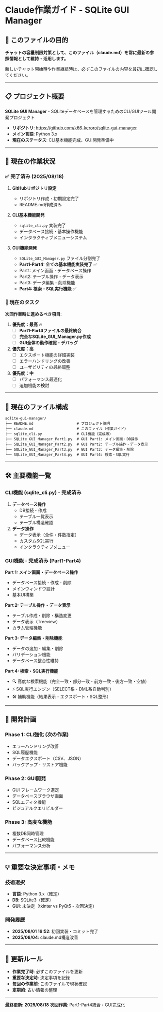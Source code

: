 # Claude作業ガイド - SQLite GUI Manager

## 🎯 このファイルの目的

**チャットの容量制限対策として、このファイル（claude.md）を常に最新の参照情報として維持・活用します。**

新しいチャット開始時や作業継続時は、必ずこのファイルの内容を最初に確認してください。

---

## 📋 プロジェクト概要

**SQLite GUI Manager** - SQLiteデータベースを管理するためのCLI/GUIツール開発プロジェクト

- **リポジトリ**: https://github.com/k66-keroro/sqlite-gui-manager
- **メイン言語**: Python 3.x
- **現在のステータス**: CLI基本機能完成、GUI開発準備中

---

## 🚀 現在の作業状況

### ✅ 完了済み (2025/08/18)

1. **GitHubリポジトリ設定**
    - リポジトリ作成・初期設定完了
    - README.md作成済み

2. **CLI基本機能開発**
    - `sqlite_cli.py` 実装完了
    - データベース接続・基本操作機能
    - インタラクティブメニューシステム

3. **GUI機能開発**
    - `SQLite_GUI_Manager.py` ファイル分割完了
    - **Part1-Part4: 全ての基本機能実装完了** ✅
    - Part1: メイン画面・データベース操作
    - Part2: テーブル操作・データ表示
    - Part3: データ編集・削除機能
    - **Part4: 検索・SQL実行機能** ✅

### 🔄 現在のタスク

**次回作業時に進めるべき項目:**

1. **優先度：最高** 🔥
    - [ ] **Part1-Part4ファイルの最終統合**
    - [ ] **完全なSQLite_GUI_Manager.py作成**
    - [ ] **GUI全体の動作確認・デバッグ**

2. **優先度：高**
    - [ ] エクスポート機能の詳細実装
    - [ ] エラーハンドリングの改善
    - [ ] ユーザビリティの最終調整

3. **優先度：中**
    - [ ] パフォーマンス最適化
    - [ ] 追加機能の検討

---

## 📁 現在のファイル構成

```
sqlite-gui-manager/
├── README.md                    # プロジェクト説明
├── claude.md                    # このファイル（作業ガイド）
├── sqlite_cli.py                # CLI機能（完成版）
├── SQLite_GUI_Manager_Part1.py  # GUI Part1: メイン画面・DB操作
├── SQLite_GUI_Manager_Part2.py  # GUI Part2: テーブル操作・データ表示
├── SQLite_GUI_Manager_Part3.py  # GUI Part3: データ編集・削除
└── SQLite_GUI_Manager_Part4.py  # GUI Part4: 検索・SQL実行
```

---

## 🛠️ 主要機能一覧

### CLI機能 (sqlite_cli.py) - 完成済み
1. **データベース操作**
    - DB接続・作成
    - テーブル一覧表示
    - テーブル構造確認
2. **データ操作**
    - データ表示（全件・件数指定）
    - カスタムSQL実行
    - インタラクティブメニュー

### GUI機能 - 完成済み (Part1-Part4)

**Part 1: メイン画面・データベース操作**
- データベース接続・作成・削除
- メインウィンドウ設計
- 基本UI構築

**Part 2: テーブル操作・データ表示**
- テーブル作成・削除・構造変更
- データ表示（Treeview）
- カラム管理機能

**Part 3: データ編集・削除機能**
- データの追加・編集・削除
- バリデーション機能
- データベース整合性維持

**Part 4: 検索・SQL実行機能**
- 🔍 高度な検索機能（完全一致・部分一致・前方一致・後方一致・空値）
- ⚡ SQL実行エンジン（SELECT系・DML系自動判別）
- 🛠️ 補助機能（結果表示・エクスポート・SQL整形）

---

## 📝 開発計画

### Phase 1: CLI強化 (次の作業)

- エラーハンドリング改善
- SQL履歴機能
- データエクスポート（CSV、JSON）
- バックアップ・リストア機能

### Phase 2: GUI開発

- GUI フレームワーク選定
- データベースブラウザ画面
- SQLエディタ機能
- ビジュアルクエリビルダー

### Phase 3: 高度な機能

- 複数DB同時管理
- データベース比較機能
- パフォーマンス分析

---

## 💡 重要な決定事項・メモ

### 技術選択

- **言語**: Python 3.x（確定）
- **DB**: SQLite3（確定）
- **GUI**: 未決定（tkinter vs PyQt5 - 次回決定）

### 開発履歴

- **2025/08/01 16:52**: 初回実装・コミット完了
- **2025/08/04**: claude.md構造改善

---

## 🔄 更新ルール

- **作業完了時**: 必ずこのファイルを更新
- **重要な決定時**: 決定事項を記録
- **毎回の作業前**: このファイルで現状確認
- **定期的**: 古い情報の整理

---

**最終更新: 2025/08/18** **次回作業**: Part1-Part4統合・GUI完成化